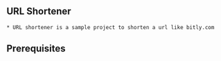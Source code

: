 ## URL Shortener
	* URL shortener is a sample project to shorten a url like bitly.com

## Prerequisites